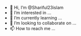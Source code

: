 - 👋 Hi, I’m @Shariful23islam
- 👀 I’m interested in ...
- 🌱 I’m currently learning ...
- 💞️ I’m looking to collaborate on ...
- 📫 How to reach me ...

<!---
Shariful23islam/Shariful23islam is a ✨ special ✨ repository because its `README.md` (this file) appears on your GitHub profile.
You can click the Preview link to take a look at your changes.
--->
